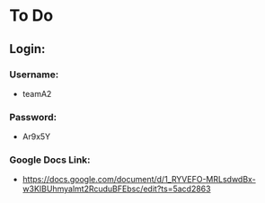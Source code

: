 # To Do 

## Login:
### Username: 
* teamA2
### Password: 
* Ar9x5Y
### Google Docs Link: 
* https://docs.google.com/document/d/1_RYVEFO-MRLsdwdBx-w3KIBUhmyalmt2RcuduBFEbsc/edit?ts=5acd2863

